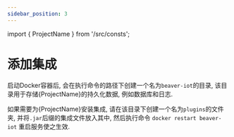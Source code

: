 ```yaml
---
sidebar_position: 3
---
```


import { ProjectName } from '/src/consts';

# 添加集成
启动Docker容器后, 会在执行命令的路径下创建一个名为`beaver-iot`的目录, 该目录用于存储{ProjectName}的持久化数据, 例如数据库和日志.

如果需要为{ProjectName}安装集成, 请在该目录下创建一个名为`plugins`的文件夹, 并将`.jar`后缀的集成文件放入其中, 然后执行命令 `docker restart beaver-iot` 重启服务使之生效.

<!-- 您可以从[这里](https://drive.weixin.qq.com/s?k=AMgAYAe8AAYhvgqr6K)获取集成示例. -->
